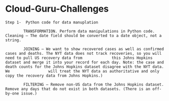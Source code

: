 # Cloud-Guru-Challenges
    Step 1-  Python code for data manuplation 

            TRANSFORMATION. Perform data manipulations in Python code. Cleaning – The date field should be converted to a date object, not a string.

            JOINING – We want to show recovered cases as well as confirmed cases and deaths. The NYT data does not track recoveries, so you will need to pull US recovery data from             this Johns Hopkins dataset and merge it into your record for each day. Note: the case and death counts for the Johns Hopkins dataset disagree with the NYT data. We                 will treat the NYT data as authoritative and only copy the recovery data from Johns Hopkins.)

            FILTERING – Remove non-US data from the Johns Hopkins dataset. Remove any days that do not exist in both datasets. (There is an off-by-one issue.)
